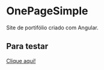 # OnePageSimple

Site de portifólio criado com Angular.

## Para testar
[Clique aqui!](https://wesleyxbz.github.io/One-page-simple/) 

